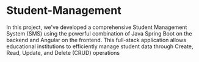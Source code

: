 # Student-Management
In this project, we've developed a comprehensive Student Management System (SMS) using the powerful combination of Java Spring Boot on the backend and Angular on the frontend. This full-stack application allows educational institutions to efficiently manage student data through Create, Read, Update, and Delete (CRUD) operations
